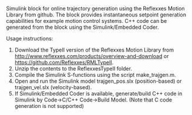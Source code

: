 Simulink block for online trajectory generation using the Reflexxes Motion Library from github. The block provides instantaneous setpoint generation capabilities for example motion control systems. C++ code can be generated from the block using the Simulink/Embedded Coder. 

Usage instructions:
1. Download the TypeII version of the Reflexxes Motion Library from http://www.reflexxes.com/products/overview-and-download or https://github.com/Reflexxes/RMLTypeII.
2. Unzip the contents to the ReflexxesTypeII folder.
3. Compile the Simulink S-functions using the script make_trajgen.m.
4. Open and run the Simulink model trajgen_pos.slx (position-based) or trajgen_vel.slx (velocity-based).
5. If Simulink/Embedded Coder is available, generate/build C++ code in Simulink by Code->C/C++ Code->Build Model. (Note that C code generation is not supported) 
